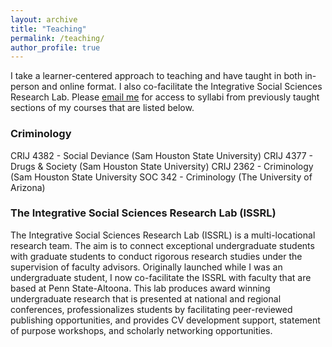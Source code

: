 ```yaml
---
layout: archive
title: "Teaching"
permalink: /teaching/
author_profile: true
---
```

I take a learner-centered approach to teaching and have taught in both in-person and online format. I also co-facilitate the Integrative Social Sciences Research Lab. Please [email me](abk017@shsu.edu) for access to syllabi from previously taught sections of my courses that are listed below.


### Criminology

CRIJ 4382 - Social Deviance (Sam Houston State University)
CRIJ 4377 - Drugs & Society (Sam Houston State University)
CRIJ 2362 - Criminology (Sam Houston State University
SOC 342 - Criminology (The University of Arizona)

### The Integrative Social Sciences Research Lab (ISSRL)

The Integrative Social Sciences Research Lab (ISSRL) is a multi-locational research team. The aim is to connect exceptional undergraduate students with graduate students to conduct rigorous research studies under the supervision of faculty advisors. Originally launched while I was an undergraduate student, I now co-facilitate the ISSRL with faculty that are based at Penn State-Altoona. This lab produces award winning undergraduate research that is presented at national and regional conferences, professionalizes students by facilitating peer-reviewed publishing opportunities, and provides CV development support, statement of purpose workshops, and scholarly networking opportunities. 

